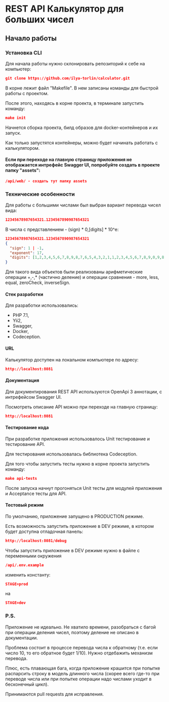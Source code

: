 # REST API Калькулятор для больших чисел

## Начало работы

### Установка CLI

Для начала работы нужно склонировать репозиторий к себе на компьютер:
```json
git clone https://github.com/ilya-torlin/calculator.git
```
В корне лежит файл "Makefile". В нем записаны команды для быстрой работы с проектом.

После этого, находясь в корне проекта, в терминале запустить команду:
```json
make init
```
Начнется сборка проекта, билд образов для docker-контейнеров и их запуск.

Как только запустятся контейнеры, можно будет начинать работать с калькулятором.

#### Если при переходе на главную страницу приложения не отображается интрефейс Swagger UI, попробуйте создать в проекте папку "assets":
```json
/api/web/ - создать тут папку assets
```

### Технические особенности

Для работы с большими числами был выбран вариант перевода чисел вида: 
```json
12345678987654321.1234567890987654321
```
В числа с представлением - (sign) * 0,[digits] * 10^e:
```json
12345678987654321.1234567890987654321
{
  "sign": 1 | -1,
  "exponent": 17,
  "digits": [1,2,3,4,5,6,7,8,9,8,7,6,5,4,3,2,1,1,2,3,4,5,6,7,8,9,0,9,8,7,6,5,4,3,2,1]
} 
```
Для такого вида объектов были реализованы арифметические операции +,-,* (частично деление) и операции сравнения - more, less, equal, zeroCheck, inverseSign. 

#### Стек разработки

Для разработки использовались:
* PHP 7.1,
* Yii2,
* Swagger,
* Docker,
* Codeception.

#### URL

Калькулятор доступен на локальном компьютере по адресу:

```json
http://localhost:8081
```

#### Документация 

Для документирования REST API используются OpenApi 3 аннотации, с интрефейсом Swagger UI. 

Посмотреть описание API можно при переходе на главную страницу: 

```json
http://localhost:8081
```

#### Тестирование кода

При разработке приложения использовалось Unit тестирование и тестирование API.

Для тестирования использовалась библиотека Codeception.

Для того чтобы запустить тесты нужно в корне проекта запустить команду:
 ```json
make api-tests
 ```
После запуска начнут прогоняться Unit тесты для модулей приложения и Acceptance тесты для API.

#### Тестовый режим

По умолчанию, приложение запущено в PRODUCTION режиме. 

Есть возможность запустить приложение в DEV режиме, в котором будет доступна отладочная панель:
```json
http://localhost:8081/debug
```
Чтобы запустить приложение в DEV режиме нужно в файле с переменными окружения 
```json
/api/.env.example
``` 
изменить константу: 
```json
STAGE=prod 
``` 
на 
```json
STAGE=dev 
``` 

### P.S.

Приложение не идеально. Не хватило времени, разобраться с багой 
при операции деления чисел, поэтому деление не описано в документации. 

Проблема состоит в процессе перевода числа к обратному 
(т.е. если число 10, то его обратное будет 1/10). Нужно отдебажить механизм перевода.

Плюс, есть плавающая бага, когда приложение крашится при попытке распарсить строку в модель длинного числа 
(скорее всего где-то при переводе числа или при попытке операции надо числами уходит в бесконечный цикл). 

Принимаются pull requests для исправления.

